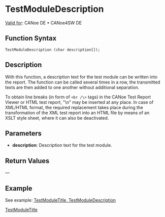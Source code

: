 # TestModuleDescription

[Valid for](../../../Shared/FeatureAvailability.md):  CANoe DE • CANoe4SW DE

## Function Syntax

`TestModuleDescription (char description[]);`

## Description

With this function, a description text for the test module can be written into the report. The function can be called several times in a row, the transmitted texts are then added to one another without additional separation.

To obtain line breaks (in form of `<br /\>` tags) in the CANoe Test Report Viewer or HTML test report, "\n" may be inserted at any place. In case of XML/HTML format, the required replacement takes place during the transformation of the XML test report into an HTML file by means of an XSLT style sheet, where it can also be deactivated.

## Parameters

- **description**: Description text for the test module.

## Return Values

—

## Example

See example: [TestModuleTitle, TestModuleDescription](CAPLfunctionsTFSExampleTestModuleTitleTestModuleDescription.md)

[TestModuleTitle](CAPLfunctionTestModuleTitle.md)
